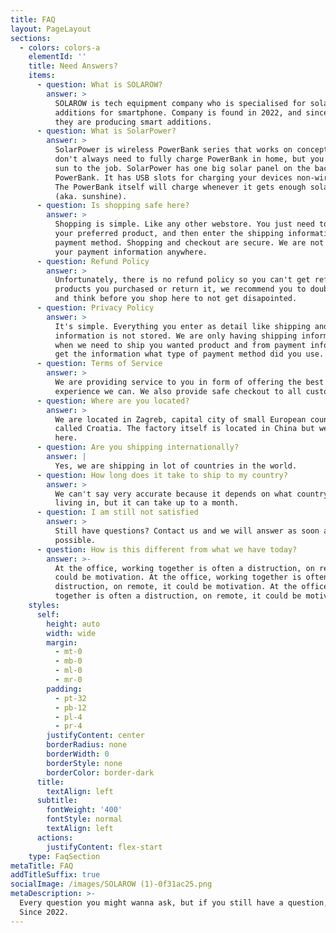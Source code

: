 ```yaml
---
title: FAQ
layout: PageLayout
sections:
  - colors: colors-a
    elementId: ''
    title: Need Answers?
    items:
      - question: What is SOLAROW?
        answer: >
          SOLAROW is tech equipment company who is specialised for solar
          additions for smartphone. Company is found in 2022, and since then,
          they are producing smart additions.
      - question: What is SolarPower?
        answer: >
          SolarPower is wireless PowerBank series that works on concept that you
          don't always need to fully charge PowerBank in home, but you can let
          sun to the job. SolarPower has one big solar panel on the back side of
          PowerBank. It has USB slots for charging your devices non-wirelessly.
          The PowerBank itself will charge whenever it gets enough solar energy
          (aka. sunshine).
      - question: Is shopping safe here?
        answer: >
          Shopping is simple. Like any other webstore. You just need to choose
          your preferred product, and then enter the shipping information and
          payment method. Shopping and checkout are secure. We are not storing
          your payment information anywhere.
      - question: Refund Policy
        answer: >
          Unfortunately, there is no refund policy so you can't get refund for
          products you purchased or return it, we recommend you to double check
          and think before you shop here to not get disapointed.
      - question: Privacy Policy
        answer: >
          It's simple. Everything you enter as detail like shipping and payment
          information is not stored. We are only having shipping information
          when we need to ship you wanted product and from payment info, we just
          get the information what type of payment method did you use.
      - question: Terms of Service
        answer: >
          We are providing service to you in form of offering the best shopping
          experience we can. We also provide safe checkout to all customers.
      - question: Where are you located?
        answer: >
          We are located in Zagreb, capital city of small European country
          called Croatia. The factory itself is located in China but we are
          here.
      - question: Are you shipping internationally?
        answer: |
          Yes, we are shipping in lot of countries in the world.
      - question: How long does it take to ship to my country?
        answer: >
          We can't say very accurate because it depends on what country are you
          living in, but it can take up to a month.
      - question: I am still not satisfied
        answer: >
          Still have questions? Contact us and we will answer as soon as
          possible.
      - question: How is this different from what we have today?
        answer: >-
          At the office, working together is often a distruction, on remote, it
          could be motivation. At the office, working together is often a
          distruction, on remote, it could be motivation. At the office, working
          together is often a distruction, on remote, it could be motivation.
    styles:
      self:
        height: auto
        width: wide
        margin:
          - mt-0
          - mb-0
          - ml-0
          - mr-0
        padding:
          - pt-32
          - pb-12
          - pl-4
          - pr-4
        justifyContent: center
        borderRadius: none
        borderWidth: 0
        borderStyle: none
        borderColor: border-dark
      title:
        textAlign: left
      subtitle:
        fontWeight: '400'
        fontStyle: normal
        textAlign: left
      actions:
        justifyContent: flex-start
    type: FaqSection
metaTitle: FAQ
addTitleSuffix: true
socialImage: /images/SOLAROW (1)-0f31ac25.png
metaDescription: >-
  Every question you might wanna ask, but if you still have a question, ask us.
  Since 2022.
---
```

